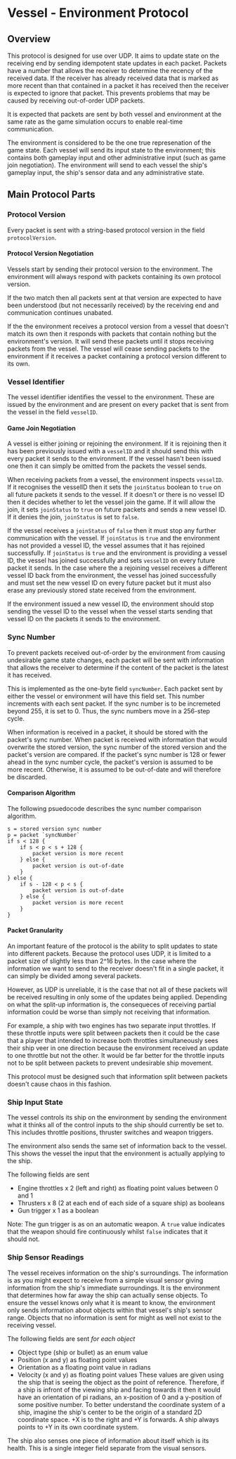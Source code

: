 # Vessel - Environment Protocol #

## Overview ##

This protocol is designed for use over UDP. It aims to update state on the
receiving end by sending idempotent state updates in each packet. Packets have a
number that allows the receiver to determine the recency of the received data. If
the receiver has already received data that is marked as more recent than that
contained in a packet it has received then the receiver is expected to ignore that
packet. This prevents problems that may be caused by receiving out-of-order UDP
packets.

It is expected that packets are sent by both vessel and environment at the same
rate as the game simulation occurs to enable real-time communication.

The environment is considered to be the one true represenation of the game state.
Each vessel will send its input state to the environment; this contains both
gameplay input and other administrative input (such as game join negotiation). The
environment will send to each vessel the ship's gameplay input, the ship's sensor
data and any administrative state.

## Main Protocol Parts ##

### Protocol Version ###

Every packet is sent with a string-based protocol version in the field
`protocolVersion`.

#### Protocol Version Negotiation ####

Vessels start by sending their protocol version to the environment. The environment
will always respond with packets containing its own protocol version.

If the two match then all packets sent at that version are expected to have been
understood (but not necessarily received) by the receiving end and communication
continues unabated.

If the the environment receives a protocol version from a vessel that doesn't match
its own then it responds with packets that contain nothing but the environment's
version. It will send these packets until it stops receiving packets from the
vessel. The vessel will cease sending packets to the environment if it receives a
packet containing a protocol version different to its own.

### Vessel Identifier ###

The vessel identifier identifies the vessel to the environment. These are issued
by the environment and are present on every packet that is sent from the vessel in
the field `vesselID`.

#### Game Join Negotiation ####

A vessel is either joining or rejoining the environment. If it is rejoining then it
has been previously issued with a `vesselID` and it should send this with every
packet it sends to the environment. If the vessel hasn't been issued one then it
can simply be omitted from the packets the vessel sends.

When receiving packets from a vessel, the environment inspects `vesselID`. If
it recognises the vesselID then it sets the `joinStatus` boolean to `true` on all
future packets it sends to the vessel. If it doesn't or there is no vessel ID then
it decides whether to let the vessel join the game. If it will allow the join, it
sets `joinStatus` to `true` on future packets and sends a new vessel ID. If it
denies the join, `joinStatus` is set to `false`.

If the vessel receives a `joinStatus` of `false` then it must stop any further
communication with the vessel. If `joinStatus` is `true` and the environment has
not provided a vessel ID, the vessel assumes that it has rejoined successfully.
If `joinStatus` is `true` and the environment is providing a vessel ID, the vessel
has joined successfully and sets `vesselID` on every future packet it sends. In 
the case where the a rejoining vessel receives a different vessel ID back from the
environment, the vessel has joined successfully and must set the new vessel ID on
every future packet but it must also erase any previously stored state received
from the environment.

If the environment issued a new vessel ID, the environment should stop sending the
vessel ID to the vessel when the vessel starts sending that vessel ID on the
packets it sends to the environment.

### Sync Number ###

To prevent packets received out-of-order by the environment from causing
undesirable game state changes, each packet will be sent with information that
allows the receiver to determine if the content of the packet is the latest it
has received.

This is implemented as the one-byte field `syncNumber`. Each packet sent by either
the vessel or environment will have this field set. This number increments with
each sent packet. If the sync number is to be incremeted beyond 255, it is set
to 0. Thus, the sync numbers move in a 256-step cycle.

When information is received in a packet, it should be stored with the packet's
sync number. When packet is received with information that would overwrite the
stored version, the sync number of the stored version and the packet's version are
compared. If the packet's sync number is 128 or fewer ahead in the sync number
cycle, the packet's version is assumed to be more recent. Otherwise, it is assumed
to be out-of-date and will therefore be discarded.

#### Comparison Algorithm ####

The following psuedocode describes the sync number comparison algorithm.
```
s = stored version sync number
p = packet `syncNumber`
if s < 128 {
	if s < p < s + 128 {
		packet version is more recent
	} else {
		packet version is out-of-date
	}
} else {
	if s - 128 < p < s {
		packet version is out-of-date
	} else {
		packet version is more recent
	}
}
```

#### Packet Granularity ####

An important feature of the protocol is the ability to split updates to state into
different packets. Because the protocol uses UDP, it is limited to a packet size of
slightly less than 2^16 bytes. In the case where the information we want to send to
the receiver doesn't fit in a single packet, it can simply be divided among several
packets.

However, as UDP is unreliable, it is the case that not all of these packets will be
received resulting in only some of the updates being applied. Depending on what the
split-up information is, the consequeces of receiving partial information could be
worse than simply not receiving that information.

For example, a ship with two engines has two separate input throttles. If these
throttle inputs were split between packets then it could be the case that a player
that intended to increase both throttles simultaneously sees their ship veer in one
direction because the environment received an update to one throttle but not the
other. It would be far better for the throttle inputs not to be split between
packets to prevent undesirable ship movement.

This protocol must be designed such that information split between packets doesn't
cause chaos in this fashion.

### Ship Input State ###

The vessel controls its ship on the environment by sending the environment what it
thinks all of the control inputs to the ship should currently be set to. This
includes throttle positions, thruster switches and weapon triggers.

The environment also sends the same set of information back to the vessel. This
shows the vessel the input that the environment is actually applying to the ship.

The following fields are sent
* Engine throttles x 2 (left and right) as floating point values between 0 and 1
* Thrusters x 8 (2 at each end of each side of a square ship) as booleans
* Gun trigger x 1 as a boolean

Note: The gun trigger is as on an automatic weapon. A `true` value indicates that
the weapon should fire continuously whilst `false` indicates that it should not.

### Ship Sensor Readings ###

The vessel receives information on the ship's surroundings. The information is as
you might expect to receive from a simple visual sensor giving information from the
ship's immediate surroundings. It is the environment that determines how far away
the ship can actually sense objects. To ensure the vessel knows only what it is
meant to know, the environment only sends information about objects within that
vessel's ship's sensor range. Objects that no information is sent for might as well
not exist to the receiving vessel.

The following fields are sent *for each object*
* Object type (ship or bullet) as an enum value
* Position (x and y) as floating point values
* Orientation as a floating point value in radians
* Velocity (x and y) as floating point values
These values are given using the ship that is seeing the object as the point of
reference. Therefore, if a ship is infront of the viewing ship and facing towards
it then it would have an orientation of pi radians, an x-position of 0 and a
y-position of some positive number. To better understand the coordinate system of a
ship, imagine the ship's center to be the origin of a standard 2D coordinate space.
+X is to the right and +Y is forwards. A ship always points to +Y in its own
coordinate system.

The ship also senses one piece of information about itself which is its health.
This is a single integer field separate from the visual sensors.

